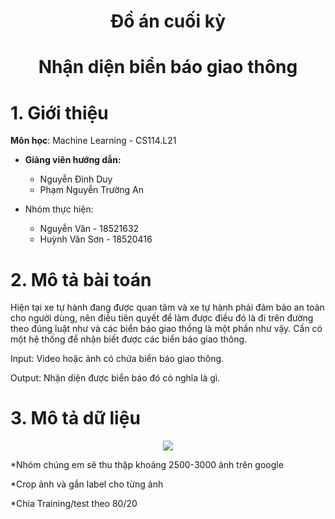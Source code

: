 <h1 align="center">Đồ án cuối kỳ</h1>
<h1 align="center">Nhận diện biển báo giao thông</h1>

# **1. Giới thiệu**
**Môn học**: Machine Learning - CS114.L21

* **Giảng viên hướng dẫn:**
    * Nguyễn Đình Duy
    * Phạm Nguyễn Trường An

* Nhóm thực hiện:
  * Nguyễn Văn - 18521632
  * Huỳnh Văn Sơn	- 18520416

# **2. Mô tả bài toán**

Hiện tại xe tự hành đang được quan tâm và xe tự hành phải đảm bảo an toàn cho người dùng, nên điều tiên quyết để làm được điều đó là đi trên đường theo đúng luật như 
và các biển báo giao thồng là một phần như vậy. Cần có một hệ thống để nhận biết được các biển báo giao thông.

Input: Video hoặc ảnh có chứa biển báo giao thông.

Output: Nhận diện được biển báo đó có nghĩa là gì.

# **3. Mô tả dữ liệu**
<p align="center">
   <img src="https://user-images.githubusercontent.com/68533470/124591593-a7f88c80-de86-11eb-9d7b-2e2cd1109403.gif" />
</p>

*Nhóm chúng em sẽ thu thập khoảng 2500-3000 ảnh trên google

*Crop ảnh và gắn label cho từng ảnh

*Chia Training/test theo 80/20
